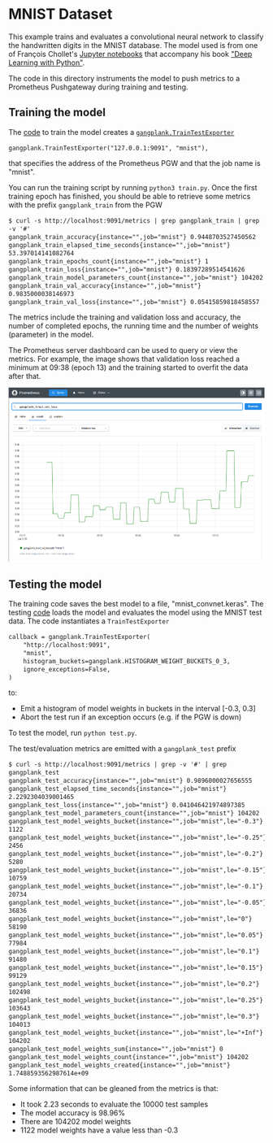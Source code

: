 # MNIST Dataset
This example trains and evaluates a convolutional neural network to classify the handwritten digits in the MNIST database.
The model used is from one of François Chollet's [Jupyter notebooks](https://github.com/fchollet/deep-learning-with-python-notebooks/blob/master/chapter08_intro-to-dl-for-computer-vision.ipynb)
that accompany his book ["Deep Learning with Python"]([https://www.manning.com/books/deep-learning-with-python](https://www.manning.com/books/deep-learning-with-python-second-edition)).

The code in this directory instruments the model to push metrics to a Prometheus Pushgateway during training and testing.

## Training the model
The [code](https://github.com/hammingweight/gangplank/blob/main/examples/mnist/train.py) to train the model creates a 
[`gangplank.TrainTestExporter`](https://github.com/hammingweight/gangplank/blob/5bd199e195e89293678fa53fce0592fe1f3a4efd/examples/mnist/train.py#L36C5-L36C32)

```
gangplank.TrainTestExporter("127.0.0.1:9091", "mnist"),
```

that specifies the address of the Prometheus PGW and that the job name is "mnist".

You can run the training script by running `python3 train.py`. Once the first training epoch has finished, you should be able to retrieve some
metrics with the prefix `gangplank_train` from the PGW

```
$ curl -s http://localhost:9091/metrics | grep gangplank_train | grep -v '#' 
gangplank_train_accuracy{instance="",job="mnist"} 0.9448703527450562
gangplank_train_elapsed_time_seconds{instance="",job="mnist"} 53.397014141082764
gangplank_train_epochs_count{instance="",job="mnist"} 1
gangplank_train_loss{instance="",job="mnist"} 0.18397289514541626
gangplank_train_model_parameters_count{instance="",job="mnist"} 104202
gangplank_train_val_accuracy{instance="",job="mnist"} 0.9835000038146973
gangplank_train_val_loss{instance="",job="mnist"} 0.05415859818458557
```
The metrics include the training and validation loss and accuracy, the number of completed epochs, the running time and the number of weights (parameter) in the model.

The Prometheus server dashboard can be used to query or view the metrics. For example, the image shows that validation loss reached a minimum at 09:38 (epoch 13) and the training
started to overfit the data after that.

![Training validation loss](./train_val_loss.png)


## Testing the model
The training code saves the best model to a file, "mnist_convnet.keras". The testing [code](https://github.com/hammingweight/gangplank/blob/main/examples/mnist/test.py)
loads the model and evaluates the model using the MNIST test data. The code instantiates a `TrainTestExporter`

```
callback = gangplank.TrainTestExporter(
    "http://localhost:9091",
    "mnist",
    histogram_buckets=gangplank.HISTOGRAM_WEIGHT_BUCKETS_0_3,
    ignore_exceptions=False,
)
```
to:
 * Emit a histogram of model weights in buckets in the interval [-0.3, 0.3]
 * Abort the test run if an exception occurs (e.g. if the PGW is down)

To test the model, run `python test.py`.

The test/evaluation metrics are emitted with a `gangplank_test` prefix

```
$ curl -s http://localhost:9091/metrics | grep -v '#' | grep gangplank_test
gangplank_test_accuracy{instance="",job="mnist"} 0.9896000027656555
gangplank_test_elapsed_time_seconds{instance="",job="mnist"} 2.2292304039001465
gangplank_test_loss{instance="",job="mnist"} 0.041046421974897385
gangplank_test_model_parameters_count{instance="",job="mnist"} 104202
gangplank_test_model_weights_bucket{instance="",job="mnist",le="-0.3"} 1122
gangplank_test_model_weights_bucket{instance="",job="mnist",le="-0.25"} 2456
gangplank_test_model_weights_bucket{instance="",job="mnist",le="-0.2"} 5280
gangplank_test_model_weights_bucket{instance="",job="mnist",le="-0.15"} 10759
gangplank_test_model_weights_bucket{instance="",job="mnist",le="-0.1"} 20734
gangplank_test_model_weights_bucket{instance="",job="mnist",le="-0.05"} 36836
gangplank_test_model_weights_bucket{instance="",job="mnist",le="0"} 58190
gangplank_test_model_weights_bucket{instance="",job="mnist",le="0.05"} 77984
gangplank_test_model_weights_bucket{instance="",job="mnist",le="0.1"} 91480
gangplank_test_model_weights_bucket{instance="",job="mnist",le="0.15"} 99129
gangplank_test_model_weights_bucket{instance="",job="mnist",le="0.2"} 102498
gangplank_test_model_weights_bucket{instance="",job="mnist",le="0.25"} 103643
gangplank_test_model_weights_bucket{instance="",job="mnist",le="0.3"} 104013
gangplank_test_model_weights_bucket{instance="",job="mnist",le="+Inf"} 104202
gangplank_test_model_weights_sum{instance="",job="mnist"} 0
gangplank_test_model_weights_count{instance="",job="mnist"} 104202
gangplank_test_model_weights_created{instance="",job="mnist"} 1.7488593562987614e+09
```

Some information that can be gleaned from the metrics is that:
 * It took 2.23 seconds to evaluate the 10000 test samples
 * The model accuracy is 98.96%
 * There are 104202 model weights
 * 1122 model weights have a value less than -0.3
